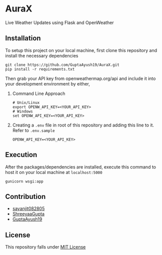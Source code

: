 # AuraX
Live Weather Updates using Flask and OpenWeather 

## Installation
To setup this project on your local machine, first clone this repository and install the necessary dependencies
```
git clone https://github.com/GuptaAyush19/AuraX.git
pip install -r requirements.txt
```
Then grab your API key from openweathermap.org/api and include it into your development environment by either,
1. Command Line Approach
    ```
    # Unix/Linux
    export OPENW_API_KEY=<YOUR_API_KEY>
    # Windows
    set OPENW_API_KEY=<YOUR_API_KEY>
    ```
2. Creating a `.env` file in root of this repository and adding this line to it. Refer to `.env.sample`
    ```
    OPENW_API_KEY=<YOUR_API_KEY>
    ```

## Execution
After the packages/dependencies are installed, execute this command to host it on your local machine at `localhost:5000`
```
gunicorn wsgi:app
```

## Contribution
* [sayanjit082805](https://github.com/sayanjit082805)
* [ShreeyaaGupta](https://github.com/ShreeyaaGupta)
* [GuptaAyush19](https://github.com/GuptaAyush19)

## License
This repository falls under [MIT License](https://github.com/GuptaAyush19/AuraX/blob/master/LICENSE)